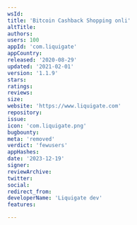 ```yaml
---
wsId: 
title: 'Bitcoin Cashback Shopping onli'
altTitle: 
authors: 
users: 100
appId: 'com.liquigate'
appCountry: 
released: '2020-08-29'
updated: '2021-02-01'
version: '1.1.9'
stars: 
ratings: 
reviews: 
size: 
website: 'https://www.liquigate.com'
repository: 
issue: 
icon: 'com.liquigate.png'
bugbounty: 
meta: 'removed'
verdict: 'fewusers'
appHashes: 
date: '2023-12-19'
signer: 
reviewArchive: 
twitter: 
social: 
redirect_from: 
developerName: 'Liquigate dev'
features: 

---
```


